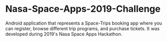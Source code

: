 # Nasa-Space-Apps-2019-Challenge
Android application that represents a Space-Trips booking app  where you can register, browse different trip programs, and purchase tickets. It was developed during 2019's Nasa Space Apps Hackathon.
